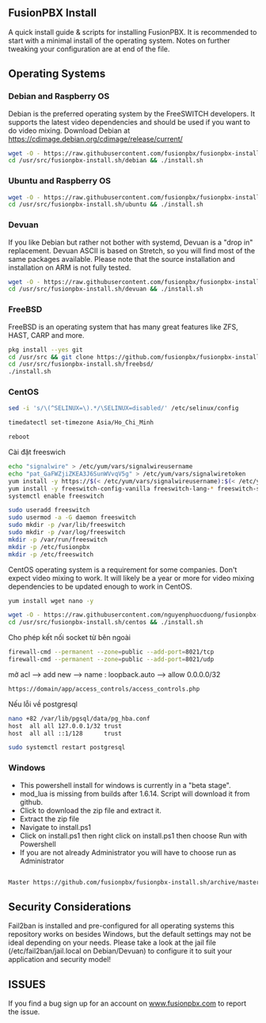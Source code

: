 
FusionPBX Install
--------------------------------------
A quick install guide & scripts for installing FusionPBX. It is recommended to start with a minimal install of the operating system. Notes on further tweaking your configuration are at end of the file.

## Operating Systems

### Debian and Raspberry OS
Debian is the preferred operating system by the FreeSWITCH developers. It supports the latest video dependencies and should be used if you want to do video mixing. Download Debian at https://cdimage.debian.org/cdimage/release/current/

```sh
wget -O - https://raw.githubusercontent.com/fusionpbx/fusionpbx-install.sh/master/debian/pre-install.sh | sh;
cd /usr/src/fusionpbx-install.sh/debian && ./install.sh
```

### Ubuntu and Raspberry OS
```sh
wget -O - https://raw.githubusercontent.com/fusionpbx/fusionpbx-install.sh/master/ubuntu/pre-install.sh | sh;
cd /usr/src/fusionpbx-install.sh/ubuntu && ./install.sh
```

### Devuan
If you like Debian but rather not bother with systemd, Devuan is a "drop in" replacement.
Devuan ASCII is based on Stretch, so you will find most of the same packages available.
Please note that the source installation and installation on ARM is not fully tested.

```sh
wget -O - https://raw.githubusercontent.com/fusionpbx/fusionpbx-install.sh/master/devuan/pre-install.sh | sh;
cd /usr/src/fusionpbx-install.sh/devuan && ./install.sh
```

### FreeBSD
FreeBSD is an operating system that has many great features like ZFS, HAST, CARP and more.

```sh
pkg install --yes git
cd /usr/src && git clone https://github.com/fusionpbx/fusionpbx-install.sh.git
cd /usr/src/fusionpbx-install.sh/freebsd/
./install.sh
```

### CentOS
```sh
sed -i 's/\(^SELINUX=\).*/\SELINUX=disabled/' /etc/selinux/config

timedatectl set-timezone Asia/Ho_Chi_Minh

reboot
```

Cài đặt freeswich
```sh
echo "signalwire" > /etc/yum/vars/signalwireusername
echo "pat_GaFWZjiZKEA3J6SunWVvqV5g" > /etc/yum/vars/signalwiretoken
yum install -y https://$(< /etc/yum/vars/signalwireusername):$(< /etc/yum/vars/signalwiretoken)@freeswitch.signalwire.com/repo/yum/centos-release/freeswitch-release-repo-0-1.noarch.rpm epel-release
yum install -y freeswitch-config-vanilla freeswitch-lang-* freeswitch-sounds-*
systemctl enable freeswitch
```

```sh
sudo useradd freeswitch
sudo usermod -a -G daemon freeswitch
sudo mkdir -p /var/lib/freeswitch
sudo mkdir -p /var/log/freeswitch
mkdir -p /var/run/freeswitch
mkdir -p /etc/fusionpbx
mkdir -p /etc/freeswitch


```
CentOS operating system is a requirement for some companies. Don't expect video mixing to work. It will likely be a year or more for video mixing dependencies to be updated enough to work in CentOS.

```sh
yum install wget nano -y

wget -O - https://raw.githubusercontent.com/nguyenphuocduong/fusionpbx-install.sh/master/centos/pre-install.sh | sh
cd /usr/src/fusionpbx-install.sh/centos && ./install.sh
```

Cho phép kết nối socket từ bên ngoài
```sh
firewall-cmd --permanent --zone=public --add-port=8021/tcp
firewall-cmd --permanent --zone=public --add-port=8021/udp
```
mở acl --> add new --> name : loopback.auto --> allow 0.0.0.0/32
```sh
https://domain/app/access_controls/access_controls.php
```

Nếu lỗi về postgresql
```sh
nano +82 /var/lib/pgsql/data/pg_hba.conf
host  all all 127.0.0.1/32 trust
host  all all ::1/128      trust

sudo systemctl restart postgresql
```


### Windows
*  This powershell install for windows is currently in a "beta stage".
*  mod_lua is missing from builds after 1.6.14. Script will download it from github.
*  Click to download the zip file and extract it.
*  Extract the zip file
*  Navigate to install.ps1
*  Click on install.ps1 then right click on install.ps1 then choose Run with Powershell
*  If you are not already Administrator you will have to choose run as Administrator

```sh

Master https://github.com/fusionpbx/fusionpbx-install.sh/archive/master.zip
```

## Security Considerations
Fail2ban is installed and pre-configured for all operating systems this repository works on besides Windows, but the default settings may not be ideal depending on your needs. Please take a look at the jail file (/etc/fail2ban/jail.local on Debian/Devuan) to configure it to suit your application and security model!

## ISSUES
If you find a bug sign up for an account on www.fusionpbx.com to report the issue.
